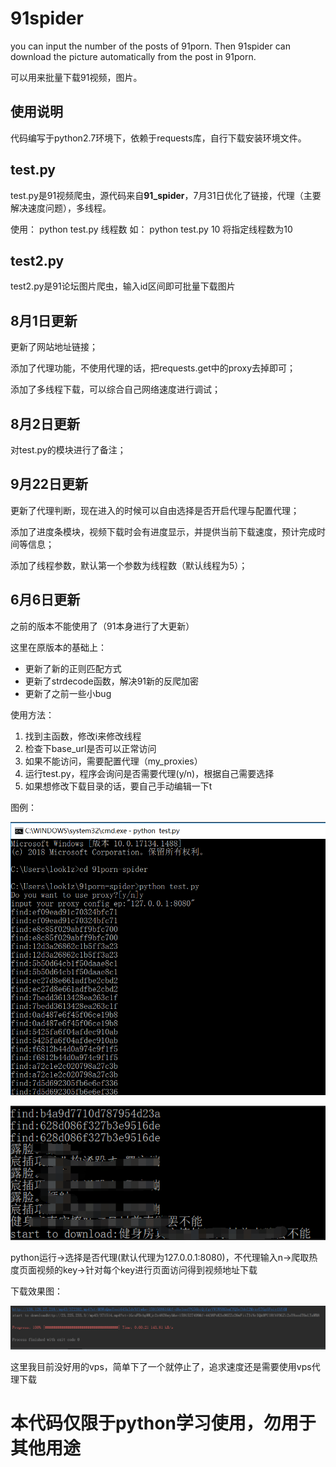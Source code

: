# 91spider
you can input the number of the posts of 91porn.
Then 91spider can download the picture automatically from the post in 91porn.

可以用来批量下载91视频，图片。

## 使用说明

代码编写于python2.7环境下，依赖于requests库，自行下载安装环境文件。

## test.py
test.py是91视频爬虫，源代码来自**91_spider**，7月31日优化了链接，代理（主要解决速度问题），多线程。

使用：
python test.py 线程数
如：
python test.py 10 将指定线程数为10

## test2.py
test2.py是91论坛图片爬虫，输入id区间即可批量下载图片

## 8月1日更新

更新了网站地址链接；

添加了代理功能，不使用代理的话，把requests.get中的proxy去掉即可；

添加了多线程下载，可以综合自己网络速度进行调试；

## 8月2日更新

对test.py的模块进行了备注；

## 9月22日更新

更新了代理判断，现在进入的时候可以自由选择是否开启代理与配置代理；

添加了进度条模块，视频下载时会有进度显示，并提供当前下载速度，预计完成时间等信息；

添加了线程参数，默认第一个参数为线程数（默认线程为5）；

## 6月6日更新

之前的版本不能使用了（91本身进行了大更新）

这里在原版本的基础上：
* 更新了新的正则匹配方式
* 更新了strdecode函数，解决91新的反爬加密
* 更新了之前一些小bug



使用方法：
1. 找到主函数，修改i来修改线程
2. 检查下base_url是否可以正常访问
3. 如果不能访问，需要配置代理（my_proxies）
4. 运行test.py，程序会询问是否需要代理(y/n)，根据自己需要选择
5. 如果想修改下载目录的话，要自己手动编辑一下t

图例：

![run](pic/run.png)

![run2](pic/run2.png)

python运行->选择是否代理(默认代理为127.0.0.1:8080)，不代理输入n->爬取热度页面视频的key->针对每个key进行页面访问得到视频地址下载


下载效果图：

![download](pic/download.png)

这里我目前没好用的vps，简单下了一个就停止了，追求速度还是需要使用vps代理下载

# **本代码仅限于python学习使用，勿用于其他用途**

